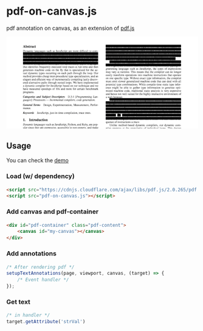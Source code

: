 # pdf-on-canvas.js
pdf annotation on canvas, as an extension of [pdf.js](https://github.com/mozilla/pdf.js)

![demo](demo/captured.png)

## Usage

You can check the [demo](https://dongkwan-kim.github.io/pdf-on-canvas.js/demo/)

### Load (w/ dependency)
```html
<script src="https://cdnjs.cloudflare.com/ajax/libs/pdf.js/2.0.265/pdf.min.js"></script>
<script src="pdf-on-canvas.js"></script>
```

### Add canvas and pdf-container
```html
<div id="pdf-container" class="pdf-content">
    <canvas id="my-canvas"></canvas>
</div>
```

### Add annotations
```javascript
/* After rendering pdf */
setupTextAnnotations(page, viewport, canvas, (target) => {
    /* Event handler */
});
```

### Get text
```javascript
/* in handler */
target.getAttribute('strVal')
```
